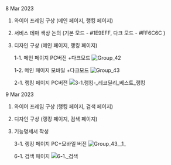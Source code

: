 8 Mar 2023
1. 와이어 프레임 구상 (메인 페이지, 랭킹 페이지)

2. 서비스 테마 색상 논의 (기본 모드 - #1E9EFF, 다크 모드 - #FF6C6C )

3. 디자인 구상 (메인 페이지, 랭킹 페이지)

    1-1. 메인 페이지 PC버전 +다크모드
![Group_42](/uploads/84992c7ed7d058f5d49d1ad45955749e/Group_42.png)


    1-2. 메인 페이지 모바일 +다크모드
![Group_43](/uploads/890c4568029ff48ecd593e13285bdeb8/Group_43.png)

    2-1. 랭킹 페이지 PC버전
![3-1._랭킹_-_레코딜리_베스트_랭킹](/uploads/ef172ad40156255c28f21cd14dc5d6da/3-1._랭킹_-_레코딜리_베스트_랭킹.png)


9 Mar 2023
1. 와이어 프레임 구상 (랭킹 페이지, 검색 페이지)

2. 디자인 구상 (랭킹 페이지, 검색 페이지)

3. 기능명세서 작성

    3-1. 랭킹 페이지 PC+모바일 버전
![Group_43__1_](/uploads/a3e91d35e37165b1800d0d5cd1eaa4b5/Group_43__1_.png)

    6-1. 검색 페이지
![6-1._검색](/uploads/a4f77ce05203ffe39a17a6406fbb641a/6-1._검색.png)

